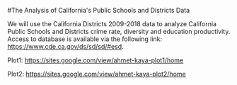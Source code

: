 #The Analysis of California's Public Schools and Districts Data

We will use the California Districts 2009-2018 data to analyze California Public Schools and Districts crime rate, diversity and education productivity. Access to database is available via the following link: 
https://www.cde.ca.gov/ds/sd/sd/#esd.

Plot1:
https://sites.google.com/view/ahmet-kaya-plot1/home

Plot2:
https://sites.google.com/view/ahmet-kaya-plot2/home
